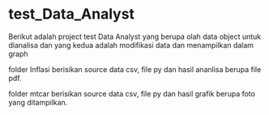 # test_Data_Analyst

Berikut adalah project test Data Analyst yang berupa olah data object untuk dianalisa
dan yang kedua adalah modifikasi data dan menampilkan dalam graph

folder Inflasi berisikan source data csv, file py dan hasil ananlisa berupa file pdf.

folder mtcar berisikan source data csv, file py dan hasil grafik berupa foto yang ditampilkan.
